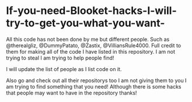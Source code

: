 # If-you-need-Blooket-hacks-I-will-try-to-get-you-what-you-want-
All this code has not been done by me but different people. Such as @therealgliz, @DummyPatato, @Zastix, @VilliansRule4000. Full credit to them for making all of the code I have listed in this repository. I am not trying to steal I am trying to help people find!

I will update the list of people as I list code on it.

Also go and check out all their repositorys too I am not giving them to you I am trying to find something that you need! Although there is some hacks that people may want to have in the repository thanks!
